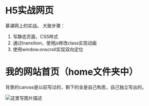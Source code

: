 # H5实战网页

慕课网上的实战。
大致步骤：
 1. 写静态页面，CSS样式
 2. 通过transition，使用js修改class实现动画
 3. 使用window.onscroll实现双向定位


# 我的网站首页（home文件夹中）

背景的canvas是以前写过的，剩下的全是自己构思，自己独立写出的。

![这里写图片描述](http://img.blog.csdn.net/20180307015824372?watermark/2/text/aHR0cDovL2Jsb2cuY3Nkbi5uZXQvczExMjR5eQ==/font/5a6L5L2T/fontsize/400/fill/I0JBQkFCMA==/dissolve/70)
